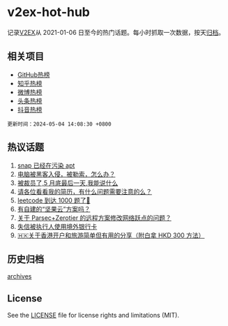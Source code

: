 # v2ex-hot-hub

 记录[V2EX](https://www.v2ex.com/)从 2021-01-06 日至今的热门话题。每小时抓取一次数据，按天[归档](archives)。
 
 ## 相关项目

- [GitHub热榜](https://github.com/snaildev/github-hot-hub)
- [知乎热榜](https://github.com/snaildev/zhihu-hot-hub)
- [微博热榜](https://github.com/snaildev/weibo-hot-hub)
- [头条热榜](https://github.com/snaildev/toutiao-hot-hub)
- [抖音热榜](https://github.com/snaildev/douyin-hot-hub)


 `更新时间：2024-05-04 14:08:30 +0800`

## 热议话题

1. [snap 已经在污染 apt](https://www.v2ex.com/t/1037576)
1. [电脑被黑客入侵，被勒索，怎么办？](https://www.v2ex.com/t/1037593)
1. [被裁员了,5 月底最后一天,我能说什么](https://www.v2ex.com/t/1037624)
1. [请各位看看我的简历，有什么问题需要注意的么？](https://www.v2ex.com/t/1037557)
1. [leetcode 到达 1000 题了🎉](https://www.v2ex.com/t/1037553)
1. [有自建的“坚果云”方案吗？](https://www.v2ex.com/t/1037585)
1. [关于 Parsec+Zerotier 的远程方案修改网络跃点的问题？](https://www.v2ex.com/t/1037546)
1. [失信被执行人使用境外银行卡](https://www.v2ex.com/t/1037571)
1. [🇭🇰关于香港开户和旅游简单但有用的分享（附白拿 HKD 300 方法）](https://www.v2ex.com/t/1037598)

## 历史归档

[archives](archives)

## License

See the [LICENSE](LICENSE) file for license rights and limitations (MIT).
